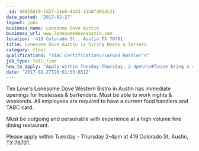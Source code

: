```yaml
---
_id: 968158f0-fd27-11e6-8443-11b8fd05dc21
date_posted: '2017-02-27'
layout: jobs
business_name: Lonesome Dove Austin
business_url: www.lonesomedoveaustin.com
location: '419 Colorado St., Austin TX 78701'
title: Lonesome Dove Austin is hiring Hosts & Servers
category: floor
qualifications: "TABC Certification\r\nFood Handler's"
job_type: full_time
how_to_apply: "Apply within Tuesday-Thursday, 2-4pm\r\nPlease bring a resume."
date: '2017-02-27T20:01:55.651Z'
---
```

Tim Love's Lonesome Dove Western Bistro in Austin has immediate openings for hostesses & bartenders. Must be able to work nights & weekends. All employees are required to have a current food handlers and TABC card.

Must be outgoing and personable with experience at a high volume fine dining restaurant. 

Please apply within Tuesday - Thursday 2-4pm at 419 Colorado St, Austin, TX 78701.
